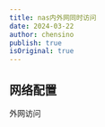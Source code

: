 ```yaml
---
title: nas内外网同时访问
date: 2024-03-22
author: chensino
publish: true
isOriginal: true
---
```


## 网络配置

外网访问